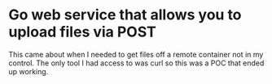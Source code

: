 # Go web service that allows you to upload files via POST

This came about when I needed to get files off a remote container not in my control. The only tool I had access to was curl so this was a POC that ended up working.
